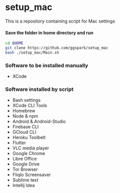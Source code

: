 # setup_mac

This is a repository containing script for Mac settings 

#### Save the folder in home directory and run

```sh
cd $HOME
git clone https://github.com/ggspark/setup_mac 
bash ./setup_mac/Main.sh
```

### Software to be installed manually
* XCode

### Software installed by script
* Bash settings
* XCode CLI Tools
* Homebrew
* Node & npm
* Android & Android-Studio
* Firebase CLI
* GCloud CLI
* Heroku Toolbelt
* Flutter
* VLC media player
* Google Chrome
* Libre Office
* Google Drive
* Tor Browser
* Fliqlo Screensaver
* Sublime text
* Intellij Idea